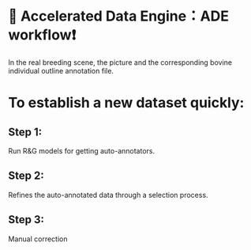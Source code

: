 # 📖 Accelerated Data Engine：ADE workflow❗️
In the real breeding scene, the picture and the corresponding bovine individual outline annotation file.
# To establish a new dataset quickly:
## Step 1:
Run R&G models for getting auto-annotators.
## Step 2:
Refines the auto-annotated data through a selection process.
## Step 3:
Manual correction
